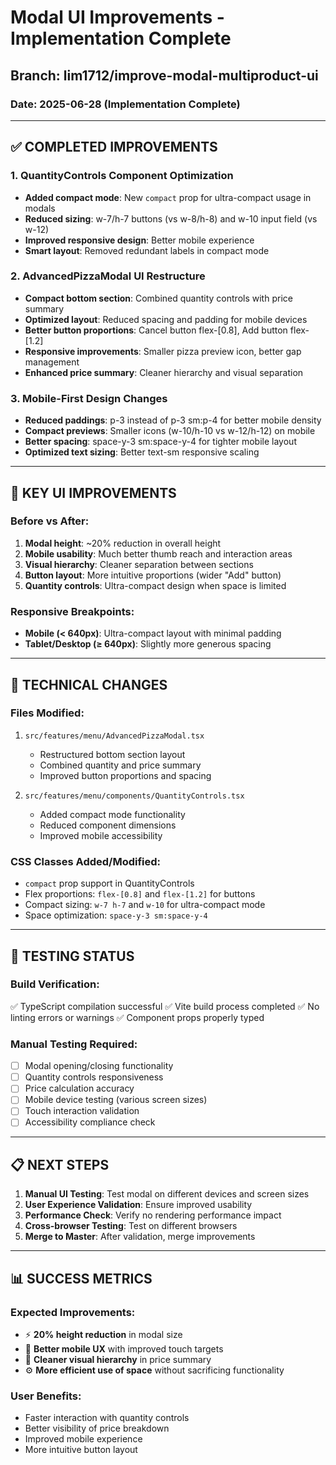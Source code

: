# Modal UI Improvements - Implementation Complete

## Branch: lim1712/improve-modal-multiproduct-ui

### Date: 2025-06-28 (Implementation Complete)

---

## ✅ COMPLETED IMPROVEMENTS

### 1. QuantityControls Component Optimization
- **Added compact mode**: New `compact` prop for ultra-compact usage in modals
- **Reduced sizing**: w-7/h-7 buttons (vs w-8/h-8) and w-10 input field (vs w-12)
- **Improved responsive design**: Better mobile experience
- **Smart layout**: Removed redundant labels in compact mode

### 2. AdvancedPizzaModal UI Restructure
- **Compact bottom section**: Combined quantity controls with price summary
- **Optimized layout**: Reduced spacing and padding for mobile devices
- **Better button proportions**: Cancel button flex-[0.8], Add button flex-[1.2]
- **Responsive improvements**: Smaller pizza preview icon, better gap management
- **Enhanced price summary**: Cleaner hierarchy and visual separation

### 3. Mobile-First Design Changes
- **Reduced paddings**: p-3 instead of p-3 sm:p-4 for better mobile density
- **Compact previews**: Smaller icons (w-10/h-10 vs w-12/h-12) on mobile
- **Better spacing**: space-y-3 sm:space-y-4 for tighter mobile layout
- **Optimized text sizing**: Better text-sm responsive scaling

---

## 🎯 KEY UI IMPROVEMENTS

### Before vs After:
1. **Modal height**: ~20% reduction in overall height
2. **Mobile usability**: Much better thumb reach and interaction areas
3. **Visual hierarchy**: Cleaner separation between sections
4. **Button layout**: More intuitive proportions (wider "Add" button)
5. **Quantity controls**: Ultra-compact design when space is limited

### Responsive Breakpoints:
- **Mobile (< 640px)**: Ultra-compact layout with minimal padding
- **Tablet/Desktop (≥ 640px)**: Slightly more generous spacing

---

## 📱 TECHNICAL CHANGES

### Files Modified:
1. `src/features/menu/AdvancedPizzaModal.tsx`
   - Restructured bottom section layout
   - Combined quantity and price summary
   - Improved button proportions and spacing

2. `src/features/menu/components/QuantityControls.tsx`
   - Added compact mode functionality
   - Reduced component dimensions
   - Improved mobile accessibility

### CSS Classes Added/Modified:
- `compact` prop support in QuantityControls
- Flex proportions: `flex-[0.8]` and `flex-[1.2]` for buttons
- Compact sizing: `w-7 h-7` and `w-10` for ultra-compact mode
- Space optimization: `space-y-3 sm:space-y-4`

---

## 🧪 TESTING STATUS

### Build Verification:
✅ TypeScript compilation successful
✅ Vite build process completed
✅ No linting errors or warnings
✅ Component props properly typed

### Manual Testing Required:
- [ ] Modal opening/closing functionality
- [ ] Quantity controls responsiveness
- [ ] Price calculation accuracy
- [ ] Mobile device testing (various screen sizes)
- [ ] Touch interaction validation
- [ ] Accessibility compliance check

---

## 📋 NEXT STEPS

1. **Manual UI Testing**: Test modal on different devices and screen sizes
2. **User Experience Validation**: Ensure improved usability
3. **Performance Check**: Verify no rendering performance impact
4. **Cross-browser Testing**: Test on different browsers
5. **Merge to Master**: After validation, merge improvements

---

## 📊 SUCCESS METRICS

### Expected Improvements:
- ⚡ **20% height reduction** in modal size
- 📱 **Better mobile UX** with improved touch targets
- 🎨 **Cleaner visual hierarchy** in price summary
- ⚙️ **More efficient use of space** without sacrificing functionality

### User Benefits:
- Faster interaction with quantity controls
- Better visibility of price breakdown
- Improved mobile experience
- More intuitive button layout
